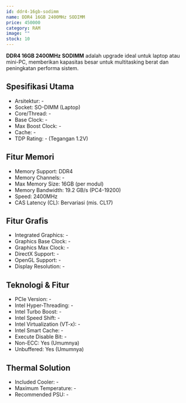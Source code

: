 ```yaml
---
id: ddr4-16gb-sodimm
name: DDR4 16GB 2400MHz SODIMM
price: 450000
category: RAM
image: ""
stock: 10
---
```


**DDR4 16GB 2400MHz SODIMM** adalah upgrade ideal untuk laptop atau mini-PC, memberikan kapasitas besar untuk multitasking berat dan peningkatan performa sistem.

## Spesifikasi Utama

- Arsitektur: -
- Socket: SO-DIMM (Laptop)
- Core/Thread: -
- Base Clock: -
- Max Boost Clock: -
- Cache: -
- TDP Rating: - (Tegangan 1.2V)

## Fitur Memori

- Memory Support: DDR4
- Memory Channels: -
- Max Memory Size: 16GB (per modul)
- Memory Bandwidth: 19.2 GB/s (PC4-19200)
- Speed: 2400MHz
- CAS Latency (CL): Bervariasi (mis. CL17)

## Fitur Grafis

- Integrated Graphics: -
- Graphics Base Clock: -
- Graphics Max Clock: -
- DirectX Support: -
- OpenGL Support: -
- Display Resolution: -

## Teknologi & Fitur

- PCIe Version: -
- Intel Hyper-Threading: -
- Intel Turbo Boost: -
- Intel Speed Shift: -
- Intel Virtualization (VT-x): -
- Intel Smart Cache: -
- Execute Disable Bit: -
- Non-ECC: Yes (Umumnya)
- Unbuffered: Yes (Umumnya)

## Thermal Solution

- Included Cooler: -
- Maximum Temperature: -
- Recommended PSU: -
